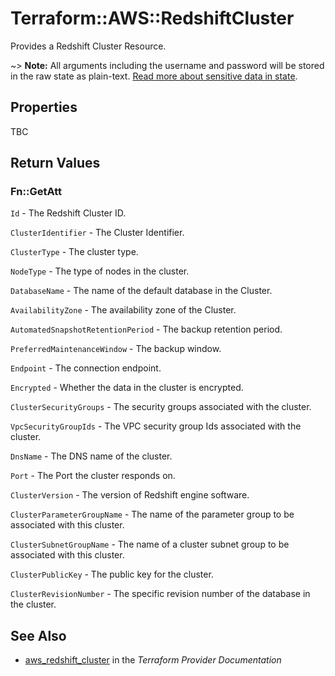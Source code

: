 # Terraform::AWS::RedshiftCluster

Provides a Redshift Cluster Resource.

~> **Note:** All arguments including the username and password will be stored in the raw state as plain-text.
[Read more about sensitive data in state](/docs/state/sensitive-data.html).

## Properties

TBC

## Return Values

### Fn::GetAtt

`Id` - The Redshift Cluster ID.

`ClusterIdentifier` - The Cluster Identifier.

`ClusterType` - The cluster type.

`NodeType` - The type of nodes in the cluster.

`DatabaseName` - The name of the default database in the Cluster.

`AvailabilityZone` - The availability zone of the Cluster.

`AutomatedSnapshotRetentionPeriod` - The backup retention period.

`PreferredMaintenanceWindow` - The backup window.

`Endpoint` - The connection endpoint.

`Encrypted` - Whether the data in the cluster is encrypted.

`ClusterSecurityGroups` - The security groups associated with the cluster.

`VpcSecurityGroupIds` - The VPC security group Ids associated with the cluster.

`DnsName` - The DNS name of the cluster.

`Port` - The Port the cluster responds on.

`ClusterVersion` - The version of Redshift engine software.

`ClusterParameterGroupName` - The name of the parameter group to be associated with this cluster.

`ClusterSubnetGroupName` - The name of a cluster subnet group to be associated with this cluster.

`ClusterPublicKey` - The public key for the cluster.

`ClusterRevisionNumber` - The specific revision number of the database in the cluster.

## See Also

* [aws_redshift_cluster](https://www.terraform.io/docs/providers/aws/r/redshift_cluster.html) in the _Terraform Provider Documentation_